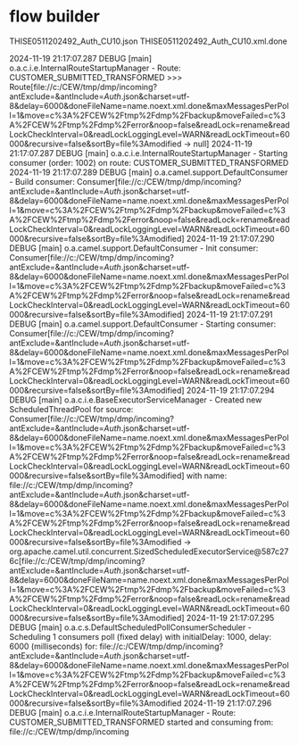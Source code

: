 # flow builder
THISE0511202492_Auth_CU10.json
THISE0511202492_Auth_CU10.xml.done


    
2024-11-19 21:17:07.287 DEBUG [main] o.a.c.i.e.InternalRouteStartupManager - Route: CUSTOMER_SUBMITTED_TRANSFORMED >>> Route[file://c:/CEW/tmp/dmp/incoming?antExclude=&antInclude=*_Auth_*.json&charset=utf-8&delay=6000&doneFileName=name.noext.xml.done&maxMessagesPerPoll=1&move=c%3A%2FCEW%2Ftmp%2Fdmp%2Fbackup&moveFailed=c%3A%2FCEW%2Ftmp%2Fdmp%2Ferror&noop=false&readLock=rename&readLockCheckInterval=0&readLockLoggingLevel=WARN&readLockTimeout=60000&recursive=false&sortBy=file%3Amodified -> null]
2024-11-19 21:17:07.287 DEBUG [main] o.a.c.i.e.InternalRouteStartupManager - Starting consumer (order: 1002) on route: CUSTOMER_SUBMITTED_TRANSFORMED
2024-11-19 21:17:07.289 DEBUG [main] o.a.camel.support.DefaultConsumer - Build consumer: Consumer[file://c:/CEW/tmp/dmp/incoming?antExclude=&antInclude=*_Auth_*.json&charset=utf-8&delay=6000&doneFileName=name.noext.xml.done&maxMessagesPerPoll=1&move=c%3A%2FCEW%2Ftmp%2Fdmp%2Fbackup&moveFailed=c%3A%2FCEW%2Ftmp%2Fdmp%2Ferror&noop=false&readLock=rename&readLockCheckInterval=0&readLockLoggingLevel=WARN&readLockTimeout=60000&recursive=false&sortBy=file%3Amodified]
2024-11-19 21:17:07.290 DEBUG [main] o.a.camel.support.DefaultConsumer - Init consumer: Consumer[file://c:/CEW/tmp/dmp/incoming?antExclude=&antInclude=*_Auth_*.json&charset=utf-8&delay=6000&doneFileName=name.noext.xml.done&maxMessagesPerPoll=1&move=c%3A%2FCEW%2Ftmp%2Fdmp%2Fbackup&moveFailed=c%3A%2FCEW%2Ftmp%2Fdmp%2Ferror&noop=false&readLock=rename&readLockCheckInterval=0&readLockLoggingLevel=WARN&readLockTimeout=60000&recursive=false&sortBy=file%3Amodified]
2024-11-19 21:17:07.291 DEBUG [main] o.a.camel.support.DefaultConsumer - Starting consumer: Consumer[file://c:/CEW/tmp/dmp/incoming?antExclude=&antInclude=*_Auth_*.json&charset=utf-8&delay=6000&doneFileName=name.noext.xml.done&maxMessagesPerPoll=1&move=c%3A%2FCEW%2Ftmp%2Fdmp%2Fbackup&moveFailed=c%3A%2FCEW%2Ftmp%2Fdmp%2Ferror&noop=false&readLock=rename&readLockCheckInterval=0&readLockLoggingLevel=WARN&readLockTimeout=60000&recursive=false&sortBy=file%3Amodified]
2024-11-19 21:17:07.294 DEBUG [main] o.a.c.i.e.BaseExecutorServiceManager - Created new ScheduledThreadPool for source: Consumer[file://c:/CEW/tmp/dmp/incoming?antExclude=&antInclude=*_Auth_*.json&charset=utf-8&delay=6000&doneFileName=name.noext.xml.done&maxMessagesPerPoll=1&move=c%3A%2FCEW%2Ftmp%2Fdmp%2Fbackup&moveFailed=c%3A%2FCEW%2Ftmp%2Fdmp%2Ferror&noop=false&readLock=rename&readLockCheckInterval=0&readLockLoggingLevel=WARN&readLockTimeout=60000&recursive=false&sortBy=file%3Amodified] with name: file://c:/CEW/tmp/dmp/incoming?antExclude=&antInclude=*_Auth_*.json&charset=utf-8&delay=6000&doneFileName=name.noext.xml.done&maxMessagesPerPoll=1&move=c%3A%2FCEW%2Ftmp%2Fdmp%2Fbackup&moveFailed=c%3A%2FCEW%2Ftmp%2Fdmp%2Ferror&noop=false&readLock=rename&readLockCheckInterval=0&readLockLoggingLevel=WARN&readLockTimeout=60000&recursive=false&sortBy=file%3Amodified -> org.apache.camel.util.concurrent.SizedScheduledExecutorService@587c276c[file://c:/CEW/tmp/dmp/incoming?antExclude=&antInclude=*_Auth_*.json&charset=utf-8&delay=6000&doneFileName=name.noext.xml.done&maxMessagesPerPoll=1&move=c%3A%2FCEW%2Ftmp%2Fdmp%2Fbackup&moveFailed=c%3A%2FCEW%2Ftmp%2Fdmp%2Ferror&noop=false&readLock=rename&readLockCheckInterval=0&readLockLoggingLevel=WARN&readLockTimeout=60000&recursive=false&sortBy=file%3Amodified]
2024-11-19 21:17:07.295 DEBUG [main] o.a.c.s.DefaultScheduledPollConsumerScheduler - Scheduling 1 consumers poll (fixed delay) with initialDelay: 1000, delay: 6000 (milliseconds) for: file://c:/CEW/tmp/dmp/incoming?antExclude=&antInclude=*_Auth_*.json&charset=utf-8&delay=6000&doneFileName=name.noext.xml.done&maxMessagesPerPoll=1&move=c%3A%2FCEW%2Ftmp%2Fdmp%2Fbackup&moveFailed=c%3A%2FCEW%2Ftmp%2Fdmp%2Ferror&noop=false&readLock=rename&readLockCheckInterval=0&readLockLoggingLevel=WARN&readLockTimeout=60000&recursive=false&sortBy=file%3Amodified
2024-11-19 21:17:07.296 DEBUG [main] o.a.c.i.e.InternalRouteStartupManager - Route: CUSTOMER_SUBMITTED_TRANSFORMED started and consuming from: file://c:/CEW/tmp/dmp/incoming
